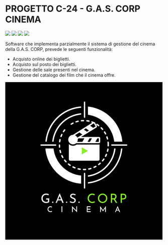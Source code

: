 # PROGETTO C-24 - G.A.S. CORP CINEMA

![](https://img.shields.io/badge/BACKEND-JAVA-green?style=for-the-badge) ![](https://img.shields.io/badge/FRONTEND-JAVAFX-red?style=for-the-badge) ![](https://img.shields.io/badge/DATABASE-MYSQL-blue?style=for-the-badge) ![](https://img.shields.io/badge/TEST-JUNIT%204-purple?style=for-the-badge)

Software che implementa parzialmente il sistema di gestione del cinema della G.A.S. CORP,
prevede le seguenti funzionalità:
- Acquisto online dei biglietti.
- Acquisto sul posto dei biglietti.
- Gestione delle sale presenti nel cinema.
- Gestione del catalogo dei film che il cinema offre.

![Logo](https://github.com/IngSW-unipv/Progetto-C24/blob/main/Resources/Logo%20G.A.S.%20CORP%20CINEMA%20.png?raw=true)
